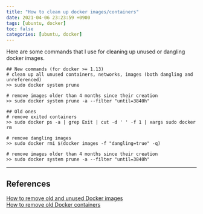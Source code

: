 ```yaml
---
title: "How to clean up docker images/containers"
date: 2021-04-06 23:23:59 +0900
tags: [ubuntu, docker]
toc: false
categories: [ubuntu, docker]
---
```


Here are some commands that I use for cleaning up unused or dangling docker images.

```shell
## New commands (for docker >= 1.13)
# clean up all unused containers, networks, images (both dangling and unreferenced)
>> sudo docker system prune

# remove images older than 4 months since their creation
>> sudo docker system prune -a --filter "until=3840h"

## Old ones
# remove exited containers
>> sudo docker ps -a | grep Exit | cut -d ' ' -f 1 | xargs sudo docker rm

# remove dangling images
>> sudo docker rmi $(docker images -f "dangling=true" -q)

# remove images older than 4 months since their creation
>> sudo docker system prune -a --filter "until=3840h"
```

---

## References
[How to remove old and unused Docker images](https://stackoverflow.com/questions/32723111/how-to-remove-old-and-unused-docker-images)<br/>
[How to remove old Docker containers](https://stackoverflow.com/questions/17236796/how-to-remove-old-docker-containers)<br/>
